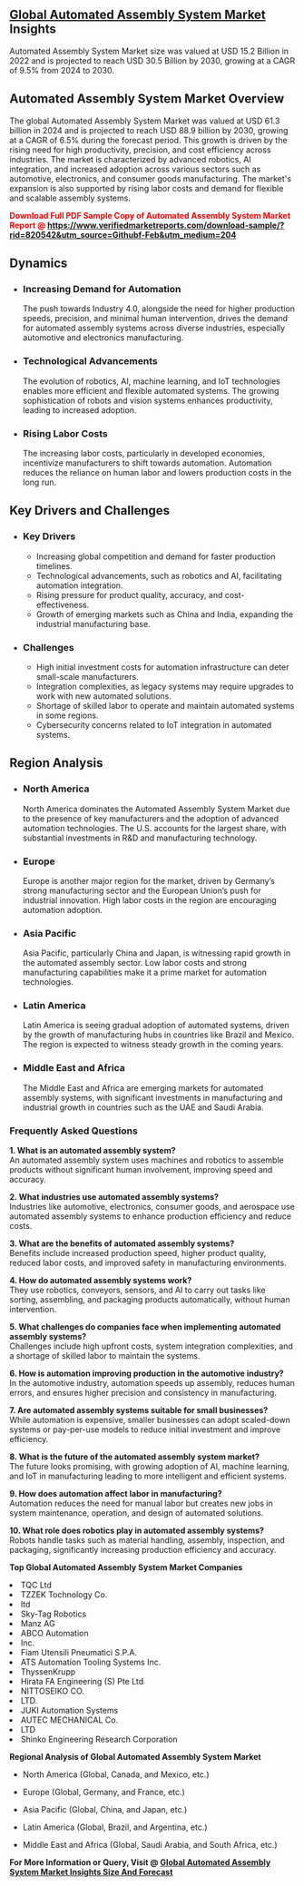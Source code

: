 <h2><a href="https://www.verifiedmarketreports.com/download-sample/?rid=820542&amp;utm_source=Githubf&amp;utm_medium=204" target="_blank">Global Automated Assembly System Market</a> Insights</h2><p>Automated Assembly System Market size was valued at USD 15.2 Billion in 2022 and is projected to reach USD 30.5 Billion by 2030, growing at a CAGR of 9.5% from 2024 to 2030.</p><p> <h2>Automated Assembly System Market Overview</h2> <p>The global Automated Assembly System Market was valued at USD 61.3 billion in 2024 and is projected to reach USD 88.9 billion by 2030, growing at a CAGR of 6.5% during the forecast period. This growth is driven by the rising need for high productivity, precision, and cost efficiency across industries. The market is characterized by advanced robotics, AI integration, and increased adoption across various sectors such as automotive, electronics, and consumer goods manufacturing. The market's expansion is also supported by rising labor costs and demand for flexible and scalable assembly systems.</p> <p><strong><p><span class=""><span style="color: #ff0000;"><strong>Download Full PDF Sample Copy of Automated Assembly System Market Report</strong> @ </span><a href="https://www.verifiedmarketreports.com/download-sample/?rid=820542&amp;utm_source=Githubf-Feb&amp;utm_medium=204" target="_blank">https://www.verifiedmarketreports.com/download-sample/?rid=820542&amp;utm_source=Githubf-Feb&amp;utm_medium=204</a></span></p></strong></p> <h2>Dynamics</h2> <ul> <li><h3>Increasing Demand for Automation</h3> The push towards Industry 4.0, alongside the need for higher production speeds, precision, and minimal human intervention, drives the demand for automated assembly systems across diverse industries, especially automotive and electronics manufacturing. </li> <li><h3>Technological Advancements</h3> The evolution of robotics, AI, machine learning, and IoT technologies enables more efficient and flexible automated systems. The growing sophistication of robots and vision systems enhances productivity, leading to increased adoption. </li> <li><h3>Rising Labor Costs</h3> The increasing labor costs, particularly in developed economies, incentivize manufacturers to shift towards automation. Automation reduces the reliance on human labor and lowers production costs in the long run. </li> </ul> <h2>Key Drivers and Challenges</h2> <ul> <li><h3>Key Drivers</h3> <ul> <li>Increasing global competition and demand for faster production timelines.</li> <li>Technological advancements, such as robotics and AI, facilitating automation integration.</li> <li>Rising pressure for product quality, accuracy, and cost-effectiveness.</li> <li>Growth of emerging markets such as China and India, expanding the industrial manufacturing base.</li> </ul> </li> <li><h3>Challenges</h3> <ul> <li>High initial investment costs for automation infrastructure can deter small-scale manufacturers.</li> <li>Integration complexities, as legacy systems may require upgrades to work with new automated solutions.</li> <li>Shortage of skilled labor to operate and maintain automated systems in some regions.</li> <li>Cybersecurity concerns related to IoT integration in automated systems.</li> </ul> </li> </ul> <h2>Region Analysis</h2> <ul> <li><h3>North America</h3> North America dominates the Automated Assembly System Market due to the presence of key manufacturers and the adoption of advanced automation technologies. The U.S. accounts for the largest share, with substantial investments in R&D and manufacturing technology. </li> <li><h3>Europe</h3> Europe is another major region for the market, driven by Germany’s strong manufacturing sector and the European Union’s push for industrial innovation. High labor costs in the region are encouraging automation adoption. </li> <li><h3>Asia Pacific</h3> Asia Pacific, particularly China and Japan, is witnessing rapid growth in the automated assembly sector. Low labor costs and strong manufacturing capabilities make it a prime market for automation technologies. </li> <li><h3>Latin America</h3> Latin America is seeing gradual adoption of automated systems, driven by the growth of manufacturing hubs in countries like Brazil and Mexico. The region is expected to witness steady growth in the coming years. </li> <li><h3>Middle East and Africa</h3> The Middle East and Africa are emerging markets for automated assembly systems, with significant investments in manufacturing and industrial growth in countries such as the UAE and Saudi Arabia. </li> </ul> <h3>Frequently Asked Questions</h3> <p><strong>1. What is an automated assembly system?</strong><br>An automated assembly system uses machines and robotics to assemble products without significant human involvement, improving speed and accuracy.</p> <p><strong>2. What industries use automated assembly systems?</strong><br>Industries like automotive, electronics, consumer goods, and aerospace use automated assembly systems to enhance production efficiency and reduce costs.</p> <p><strong>3. What are the benefits of automated assembly systems?</strong><br>Benefits include increased production speed, higher product quality, reduced labor costs, and improved safety in manufacturing environments.</p> <p><strong>4. How do automated assembly systems work?</strong><br>They use robotics, conveyors, sensors, and AI to carry out tasks like sorting, assembling, and packaging products automatically, without human intervention.</p> <p><strong>5. What challenges do companies face when implementing automated assembly systems?</strong><br>Challenges include high upfront costs, system integration complexities, and a shortage of skilled labor to maintain the systems.</p> <p><strong>6. How is automation improving production in the automotive industry?</strong><br>In the automotive industry, automation speeds up assembly, reduces human errors, and ensures higher precision and consistency in manufacturing.</p> <p><strong>7. Are automated assembly systems suitable for small businesses?</strong><br>While automation is expensive, smaller businesses can adopt scaled-down systems or pay-per-use models to reduce initial investment and improve efficiency.</p> <p><strong>8. What is the future of the automated assembly system market?</strong><br>The future looks promising, with growing adoption of AI, machine learning, and IoT in manufacturing leading to more intelligent and efficient systems.</p> <p><strong>9. How does automation affect labor in manufacturing?</strong><br>Automation reduces the need for manual labor but creates new jobs in system maintenance, operation, and design of automated solutions.</p> <p><strong>10. What role does robotics play in automated assembly systems?</strong><br>Robots handle tasks such as material handling, assembly, inspection, and packaging, significantly increasing production efficiency and accuracy.</p> </p><p><strong>Top Global Automated Assembly System Market Companies</strong></p><div data-test-id=""><p><li>TQC Ltd</li><li> TZZEK Tochnology Co.</li><li>ltd</li><li> Sky-Tag Robotics</li><li> Manz AG</li><li> ABCO Automation</li><li> Inc.</li><li> Fiam Utensili Pneumatici S.P.A.</li><li> ATS Automation Tooling Systems Inc.</li><li> ThyssenKrupp</li><li> Hirata FA Engineering (S) Pte Ltd</li><li> NITTOSEIKO CO.</li><li> LTD.</li><li> JUKI Automation Systems</li><li> AUTEC MECHANICAL Co.</li><li>LTD</li><li> Shinko Engineering Research Corporation</li></p><div><strong>Regional Analysis of&nbsp;Global Automated Assembly System Market</strong></div><ul><li dir="ltr"><p dir="ltr">North America&nbsp;(Global, Canada, and Mexico, etc.)</p></li><li dir="ltr"><p dir="ltr">Europe (Global, Germany, and France, etc.)</p></li><li dir="ltr"><p dir="ltr">Asia Pacific&nbsp;(Global, China, and Japan, etc.)</p></li><li dir="ltr"><p dir="ltr">Latin America&nbsp;(Global, Brazil, and Argentina, etc.)</p></li><li dir="ltr">Middle East and Africa&nbsp;(Global, Saudi Arabia, and South Africa, etc.)</li></ul><p><strong>For More Information or Query, Visit @&nbsp;</strong><strong><a href="https://www.verifiedmarketreports.com/product/automated-assembly-system-market/?utm_source=Githubf&amp;utm_medium=204" target="_blank">Global Automated Assembly System Market Insights Size And Forecast</a></strong></p></div>
